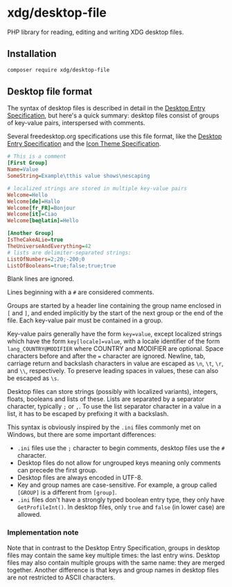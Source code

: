 # xdg/desktop-file

PHP library for reading, editing and writing XDG desktop files.

## Installation

```sh
composer require xdg/desktop-file
```

## Desktop file format

The syntax of desktop files is described in detail in the
[Desktop Entry Specification](https://specifications.freedesktop.org/desktop-entry-spec/desktop-entry-spec-latest.html#basic-format),
but here's a quick summary: desktop files consist of groups of key-value pairs, interspersed with comments.

Several freedesktop.org specifications use this file format,
like the [Desktop Entry Specification](https://specifications.freedesktop.org/desktop-entry-spec/desktop-entry-spec-latest.html)
and the [Icon Theme Specification](http://freedesktop.org/Standards/icon-theme-spec).

```ini
# This is a comment
[First Group]
Name=Value
SomeString=Example\tthis value shows\nescaping

# localized strings are stored in multiple key-value pairs
Welcome=Hello
Welcome[de]=Hallo
Welcome[fr_FR]=Bonjour
Welcome[it]=Ciao
Welcome[be@latin]=Hello

[Another Group]
IsTheCakeALie=true
TheUniverseAndEverything=42
# lists are delimiter-separated strings:
ListOfNumbers=2;20;-200;0
ListOfBooleans=true;false;true;true
```

Blank lines are ignored.

Lines beginning with a `#` are considered comments.

Groups are started by a header line containing the group name enclosed in `[` and `]`,
and ended implicitly by the start of the next group or the end of the file.
Each key-value pair must be contained in a group.

Key-value pairs generally have the form `key=value`, except localized strings
which have the form `key[locale]=value`, with a locale identifier of the form `lang_COUNTRY@MODIFIER`
where COUNTRY and MODIFIER are optional.
Space characters before and after the `=` character are ignored.
Newline, tab, carriage return and backslash characters in value are escaped as `\n`, `\t`, `\r`, and `\\`, respectively.
To preserve leading spaces in values, these can also be escaped as `\s`.

Desktop files can store strings (possibly with localized variants),
integers, floats, booleans and lists of these.
Lists are separated by a separator character, typically `;` or `,`.
To use the list separator character in a value in a list, it has to be escaped by prefixing it with a backslash.

This syntax is obviously inspired by the `.ini` files commonly met on Windows, but there are some important differences:

  * `.ini` files use the `;` character to begin comments, desktop files use the `#` character.
  * Desktop files do not allow for ungrouped keys meaning only comments can precede the first group.
  * Desktop files are always encoded in UTF-8.
  * Key and group names are case-sensitive. For example, a group called `[GROUP]` is a different from `[group]`.
  * `.ini` files don't have a strongly typed boolean entry type, they only have `GetProfileInt()`.
    In desktop files, only `true` and `false` (in lower case) are allowed.

### Implementation note

Note that in contrast to the Desktop Entry Specification,
groups in desktop files may contain the same key multiple times: the last entry wins.
Desktop files may also contain multiple groups with the same name: they are merged together.
Another difference is that keys and group names in desktop files are not restricted to ASCII characters.
